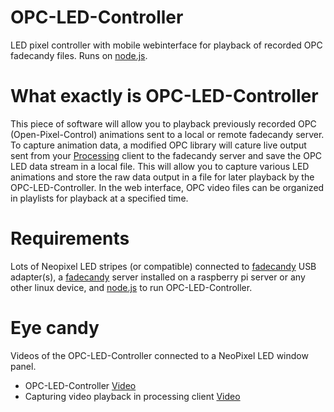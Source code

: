 # OPC-LED-Controller
LED pixel controller with mobile webinterface for playback of recorded OPC fadecandy files. Runs on [node.js].

# What exactly is OPC-LED-Controller
This piece of software will allow you to playback previously recorded OPC (Open-Pixel-Control) animations sent to a local or remote fadecandy server. To capture animation data, a modified OPC library will cature live output sent from your [Processing] client to the fadecandy server and save the OPC LED data stream in a local file. This will allow you to capture various LED animations and store the raw data output in a file for later playback by the OPC-LED-Controller.
In the web interface, OPC video files can be organized in playlists for playback at a specified time.

# Requirements
Lots of Neopixel LED stripes (or compatible) connected to [fadecandy] USB adapter(s), a [fadecandy] server installed on a raspberry pi server or any other linux device, and [node.js] to run OPC-LED-Controller.

# Eye candy
Videos of the OPC-LED-Controller connected to a NeoPixel LED window panel.

* OPC-LED-Controller [Video](https://www.youtube.com/watch?v=C-R0qOiEBWI) 
* Capturing video playback in processing client [Video](https://www.youtube.com/watch?v=MzDn-qfUKUI)

[node.js]:http://nodejs.org
[fadecandy]:https://github.com/scanlime/fadecandy/
[Processing]:https://processing.org
